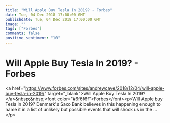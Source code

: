 ```yaml
---
title: "Will Apple Buy Tesla In 2019? - Forbes" 
date: Tue, 04 Dec 2018 17:00:00 GMT
publishdate: Tue, 04 Dec 2018 17:00:00 GMT
image: "" 
tags: ["Forbes"] 
comments: false 
positive_sentiment: "10" 
---
```

# Will Apple Buy Tesla In 2019? - Forbes
&lt;a href="https://www.forbes.com/sites/andrewcave/2018/12/04/will-apple-buy-tesla-in-2019/" target="_blank"&gt;Will Apple Buy Tesla In 2019?&lt;/a&gt;&amp;nbsp;&amp;nbsp;&lt;font color="#6f6f6f"&gt;Forbes&lt;/font&gt;&lt;p&gt;Will Apple buy Tesla in 2019? Denmark's Saxo Bank believes in this happening enough to name it in a list of unlikely but possible events that will shock us in the ...&lt;/p&gt;